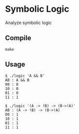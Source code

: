 # Symbolic Logic

Analyze symbolic logic

## Compile
```
make
```

## Usage
```
$ ./logic 'A && B'
AB : A && B
00 : 0
10 : 0
01 : 0
11 : 1

$ ./logic '(A -> !B) -> (B->!A)'
AB : (A -> !B) -> (B->!A)
00 : 1
10 : 1
01 : 1
11 : 1
```